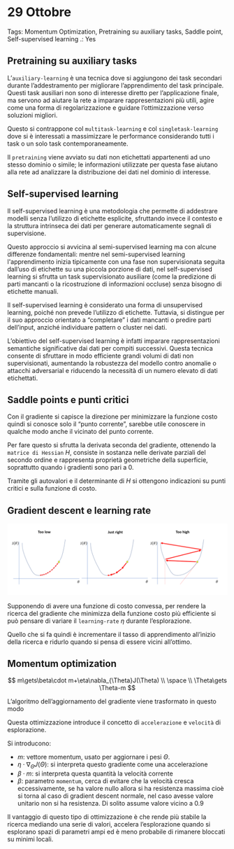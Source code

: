 # 29 Ottobre

Tags: Momentum Optimization, Pretraining su auxiliary tasks, Saddle point, Self-supervised learning
.: Yes

## Pretraining su auxiliary tasks

L’`auxiliary-learning` è una tecnica dove si aggiungono dei task secondari durante l’addestramento per migliorare l’apprendimento del task principale. Questi task ausiliari non sono di interesse diretto per l’applicazione finale, ma servono ad aiutare la rete a imparare rappresentazioni più utili, agire come una forma di regolarizzazione e guidare l’ottimizzazione verso soluzioni migliori.

Questo si contrappone col `multitask-learning` e col `singletask-learning` dove si è interessati a massimizzare le performance considerando tutti i task o un solo task contemporaneamente.

Il `pretraining` viene avviato su dati non etichettati appartenenti ad uno stesso dominio o simile; le informazioni utilizzate per questa fase aiutano alla rete ad analizzare la distribuzione dei dati nel dominio di interesse.

## Self-supervised learning

Il self-supervised learning è una metodologia che permette di addestrare modelli senza l’utilizzo di etichette esplicite, sfruttando invece il contesto e la struttura intrinseca dei dati per generare automaticamente segnali di supervisione.

Questo approccio si avvicina al semi-supervised learning ma con alcune differenze fondamentali: mentre nel semi-supervised learning l'apprendimento inizia tipicamente con una fase non supervisionata seguita dall’uso di etichette su una piccola porzione di dati, nel self-supervised learning si sfrutta un task supervisionato ausiliare (come la predizione di parti mancanti o la ricostruzione di informazioni occluse) senza bisogno di etichette manuali.

Il self-supervised learning è considerato una forma di unsupervised learning, poiché non prevede l’utilizzo di etichette. Tuttavia, si distingue per il suo approccio orientato a “completare” i dati mancanti o predire parti dell’input, anziché individuare pattern o cluster nei dati.

L’obiettivo del self-supervised learning è infatti imparare rappresentazioni semantiche significative dai dati per compiti successivi. Questa tecnica consente di sfruttare in modo efficiente grandi volumi di dati non supervisionati, aumentando la robustezza del modello contro anomalie o attacchi adversarial e riducendo la necessità di un numero elevato di dati etichettati.

## Saddle points e punti critici

Con il gradiente si capisce la direzione per minimizzare la funzione costo quindi si conosce solo il “punto corrente”, sarebbe utile conoscere in qualche modo anche il vicinato del punto corrente.

Per fare questo si sfrutta la derivata seconda del gradiente, ottenendo la `matrice di Hessian` $H$, consiste in sostanza nelle derivate parziali del secondo ordine e rappresenta proprietà geometriche della superficie, soprattutto quando i gradienti sono pari a 0.

Tramite gli autovalori e il determinante di $H$ si ottengono indicazioni su punti critici e sulla funzione di costo.

## Gradient descent e learning rate

![Screenshot from 2024-10-30 12-11-55.png](Screenshot_from_2024-10-30_12-11-55.png)

Supponendo di avere una funzione di costo convessa, per rendere la ricerca del gradiente che minimizza della funzione costo più efficiente si può pensare di variare il `learning-rate` $\eta$ durante l’esplorazione. 

Quello che si fa quindi è incrementare il tasso di apprendimento all’inizio della ricerca e ridurlo quando si pensa di essere vicini all’ottimo.

## Momentum optimization

$$
m\gets\beta\cdot m+\eta\nabla_{\Theta}J(\Theta)
\\ \space \\
\Theta\gets \Theta-m
$$

L’algoritmo dell’aggiornamento del gradiente viene trasformato in questo modo

Questa ottimizzazione introduce il concetto di `accelerazione` e `velocità` di esplorazione.

Si introducono:

- $m$: vettore momentum, usato per aggiornare i pesi $\Theta$.
- $\eta\cdot \nabla_{\Theta}J(\Theta)$: si interpreta questo gradiente come una accelerazione
- $\beta\cdot m$: si interpreta questa quantità la velocità corrente
- $\beta$: parametro `momentum`, cerca di evitare che la velocità cresca eccessivamente, se ha valore nullo allora si ha resistenza massima cioè si torna al caso di gradient descent normale, nel caso avesse valore unitario non si ha resistenza. Di solito assume valore vicino a 0.9

Il vantaggio di questo tipo di ottimizzazione è che rende più stabile la ricerca mediando una serie di valori, accelera l’esplorazione quando si esplorano spazi di parametri ampi ed è meno probabile di rimanere bloccati su minimi locali.